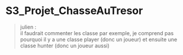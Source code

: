 # S3_Projet_ChasseAuTresor

> julien :<br>
il faudrait commenter les classe
par exemple, je comprend pas pourquoi il y a une classe player (donc un joueur) et ensuite une classe hunter (donc un joueur aussi)
